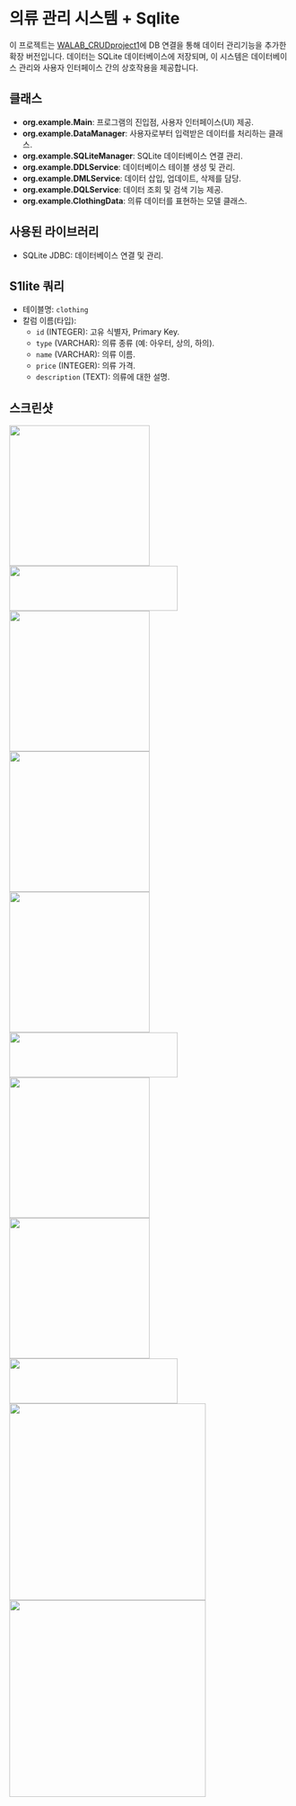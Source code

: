 # 의류 관리 시스템 + Sqlite

이 프로젝트는 [WALAB_CRUDproject1](https://github.com/GaEunJang/WALAB_CRUDproject1)에 DB 연결을 통해 데이터 관리기능을 추가한 확장 버전입니다. 데이터는 SQLite 데이터베이스에 저장되며, 이 시스템은 데이터베이스 관리와 사용자 인터페이스 간의 상호작용을 제공합니다.  

## 클래스 
- **org.example.Main**: 프로그램의 진입점, 사용자 인터페이스(UI) 제공.
- **org.example.DataManager**: 사용자로부터 입력받은 데이터를 처리하는 클래스.
- **org.example.SQLiteManager**: SQLite 데이터베이스 연결 관리.
- **org.example.DDLService**: 데이터베이스 테이블 생성 및 관리.
- **org.example.DMLService**: 데이터 삽입, 업데이트, 삭제를 담당.
- **org.example.DQLService**: 데이터 조회 및 검색 기능 제공.
- **org.example.ClothingData**: 의류 데이터를 표현하는 모델 클래스.

## 사용된 라이브러리
- SQLite JDBC: 데이터베이스 연결 및 관리.
  
## S1lite 쿼리
- 테이블명: `clothing`
- 칼럼 이름(타입):
  - `id` (INTEGER): 고유 식별자, Primary Key.
  - `type` (VARCHAR): 의류 종류 (예: 아우터, 상의, 하의).
  - `name` (VARCHAR): 의류 이름.
  - `price` (INTEGER): 의류 가격.
  - `description` (TEXT): 의류에 대한 설명.
 
## 스크린샷
<img width="250" src="https://github.com/GaEunJang/WALAB_CRUDproject3/assets/103119924/f9e05964-7940-44ca-83fc-f65d0502ef56.png"><br>
<img width="300" height="80" src="https://github.com/GaEunJang/WALAB_CRUDproject3/assets/103119924/039fb320-deb0-4b18-8928-e0309f1e0fde.png"><br>
<img width="250" src="https://github.com/GaEunJang/WALAB_CRUDproject3/assets/103119924/6edada11-1fec-4b88-a3b1-3a8646c03ba3.png"><br>
<img width="250" src="https://github.com/GaEunJang/WALAB_CRUDproject3/assets/103119924/0539452f-acf0-4ef7-b53a-f447e2522e60.png"><br>
<img width="250" src="https://github.com/GaEunJang/WALAB_CRUDproject3/assets/103119924/e6af801d-b9aa-46bf-b82c-483c84a98245.png"><br>
<img width="300" height="80" src="https://github.com/GaEunJang/WALAB_CRUDproject3/assets/103119924/b3c39502-6ea5-4786-b5af-8ceb4bc266f9.png"><br>
<img width="250" src="https://github.com/GaEunJang/WALAB_CRUDproject3/assets/103119924/3cbd4da5-1893-4234-a143-9c974383fd26.png"><br>
<img width="250" src="https://github.com/GaEunJang/WALAB_CRUDproject3/assets/103119924/75712b5c-897f-47c5-9e8c-c26efe19b413.png"><br>
<img width="300" height="80" src="https://github.com/GaEunJang/WALAB_CRUDproject3/assets/103119924/64d85e1f-e4d6-4bb1-bb6f-7c88d492f608.png"><br>
<img width="350" src="https://github.com/GaEunJang/WALAB_CRUDproject3/assets/103119924/8f921e19-38ae-4865-9971-9c64e7c57126.png"><br>
<img width="350" src="https://github.com/GaEunJang/WALAB_CRUDproject3/assets/103119924/5da9532e-6ae2-4dea-907f-dd7da01045ed.png"><br>
